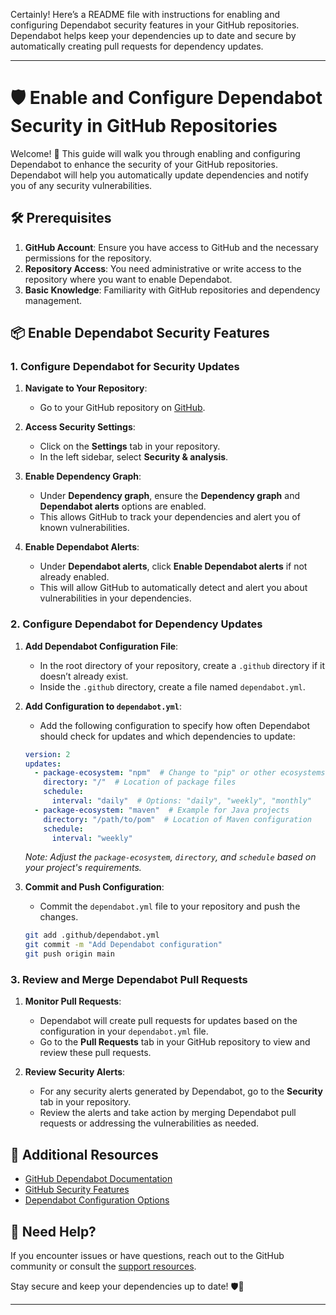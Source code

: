 Certainly! Here’s a README file with instructions for enabling and configuring Dependabot security features in your GitHub repositories. Dependabot helps keep your dependencies up to date and secure by automatically creating pull requests for dependency updates.

---

# 🛡️ Enable and Configure Dependabot Security in GitHub Repositories

Welcome! 🎉 This guide will walk you through enabling and configuring Dependabot to enhance the security of your GitHub repositories. Dependabot will help you automatically update dependencies and notify you of any security vulnerabilities.

## 🛠️ Prerequisites

1. **GitHub Account**: Ensure you have access to GitHub and the necessary permissions for the repository.
2. **Repository Access**: You need administrative or write access to the repository where you want to enable Dependabot.
3. **Basic Knowledge**: Familiarity with GitHub repositories and dependency management.

## 📦 Enable Dependabot Security Features

### 1. Configure Dependabot for Security Updates

1. **Navigate to Your Repository**:
   - Go to your GitHub repository on [GitHub](https://github.com/).

2. **Access Security Settings**:
   - Click on the **Settings** tab in your repository.
   - In the left sidebar, select **Security & analysis**.

3. **Enable Dependency Graph**:
   - Under **Dependency graph**, ensure the **Dependency graph** and **Dependabot alerts** options are enabled.
   - This allows GitHub to track your dependencies and alert you of known vulnerabilities.

4. **Enable Dependabot Alerts**:
   - Under **Dependabot alerts**, click **Enable Dependabot alerts** if not already enabled.
   - This will allow GitHub to automatically detect and alert you about vulnerabilities in your dependencies.

### 2. Configure Dependabot for Dependency Updates

1. **Add Dependabot Configuration File**:
   - In the root directory of your repository, create a `.github` directory if it doesn’t already exist.
   - Inside the `.github` directory, create a file named `dependabot.yml`.

2. **Add Configuration to `dependabot.yml`**:
   - Add the following configuration to specify how often Dependabot should check for updates and which dependencies to update:

   ```yaml
   version: 2
   updates:
     - package-ecosystem: "npm"  # Change to "pip" or other ecosystems as needed
       directory: "/"  # Location of package files
       schedule:
         interval: "daily"  # Options: "daily", "weekly", "monthly"
     - package-ecosystem: "maven"  # Example for Java projects
       directory: "/path/to/pom"  # Location of Maven configuration
       schedule:
         interval: "weekly"
   ```

   *Note: Adjust the `package-ecosystem`, `directory`, and `schedule` based on your project's requirements.*

3. **Commit and Push Configuration**:
   - Commit the `dependabot.yml` file to your repository and push the changes.

   ```bash
   git add .github/dependabot.yml
   git commit -m "Add Dependabot configuration"
   git push origin main
   ```

### 3. Review and Merge Dependabot Pull Requests

1. **Monitor Pull Requests**:
   - Dependabot will create pull requests for updates based on the configuration in your `dependabot.yml` file.
   - Go to the **Pull Requests** tab in your GitHub repository to view and review these pull requests.

2. **Review Security Alerts**:
   - For any security alerts generated by Dependabot, go to the **Security** tab in your repository.
   - Review the alerts and take action by merging Dependabot pull requests or addressing the vulnerabilities as needed.

## 📝 Additional Resources

- [GitHub Dependabot Documentation](https://docs.github.com/en/code-security/supply-chain-security/keeping-your-dependencies-updated-automatically/about-dependency-updates)
- [GitHub Security Features](https://docs.github.com/en/code-security)
- [Dependabot Configuration Options](https://docs.github.com/en/code-security/supply-chain-security/keeping-your-dependencies-updated-automatically/configuration-options-for-dependency-updates)

## 🤝 Need Help?

If you encounter issues or have questions, reach out to the GitHub community or consult the [support resources](https://docs.github.com/en/github/support).

Stay secure and keep your dependencies up to date! 🛡️🔄

---
